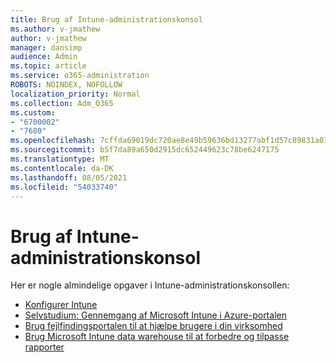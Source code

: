 ```yaml
---
title: Brug af Intune-administrationskonsol
ms.author: v-jmathew
author: v-jmathew
manager: dansimp
audience: Admin
ms.topic: article
ms.service: o365-administration
ROBOTS: NOINDEX, NOFOLLOW
localization_priority: Normal
ms.collection: Adm_O365
ms.custom:
- "6700002"
- "7680"
ms.openlocfilehash: 7cffda69019dc720ae8e49b59636bd13277abf1d57c89831a077f4d66b4586a3
ms.sourcegitcommit: b5f7da89a650d2915dc652449623c78be6247175
ms.translationtype: MT
ms.contentlocale: da-DK
ms.lasthandoff: 08/05/2021
ms.locfileid: "54033740"
---
```

# <a name="using-intune-admin-console"></a>Brug af Intune-administrationskonsol

Her er nogle almindelige opgaver i Intune-administrationskonsollen:

- [Konfigurer Intune](https://docs.microsoft.com/mem/intune/fundamentals/setup-steps)
- [Selvstudium: Gennemgang af Microsoft Intune i Azure-portalen](https://docs.microsoft.com/mem/intune/fundamentals/tutorial-walkthrough-intune-portal)
- [Brug fejlfindingsportalen til at hjælpe brugere i din virksomhed](https://docs.microsoft.com/mem/intune/fundamentals/help-desk-operators)
- [Brug Microsoft Intune data warehouse til at forbedre og tilpasse rapporter](https://docs.microsoft.com/mem/intune/developer/reports-nav-create-intune-reports)
